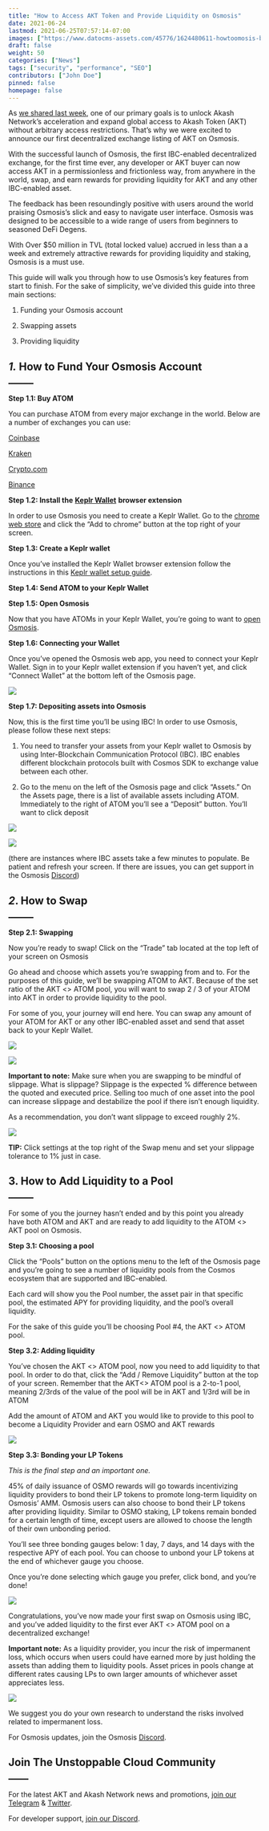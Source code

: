 ```yaml
---
title: "How to Access AKT Token and Provide Liquidity on Osmosis"
date: 2021-06-24
lastmod: 2021-06-25T07:57:14-07:00
images: ["https://www.datocms-assets.com/45776/1624480611-howtoomosis-blogbanner.png"]
draft: false
weight: 50
categories: ["News"]
tags: ["security", "performance", "SEO"]
contributors: ["John Doe"]
pinned: false
homepage: false
---
```

As [we shared last week](https://akash.network/blog/akt-token-launches-on-osmosis-the-first-decentralized-exchange-for-cosmos), one of our primary goals is to unlock Akash Network’s acceleration and expand global access to Akash Token (AKT) without arbitrary access restrictions. That’s why we were excited to announce our first decentralized exchange listing of AKT on Osmosis.

With the successful launch of Osmosis, the first IBC-enabled decentralized exchange, for the first time ever, any developer or AKT buyer can now access AKT in a permissionless and frictionless way, from anywhere in the world, swap, and earn rewards for providing liquidity for AKT and any other IBC-enabled asset.

The feedback has been resoundingly positive with users around the world praising Osmosis’s slick and easy to navigate user interface. Osmosis was designed to be accessible to a wide range of users from beginners to seasoned DeFi Degens. 

With Over $50 million in TVL (total locked value) accrued in less than a a week and extremely attractive rewards for providing liquidity and staking, Osmosis is a must use.

This guide will walk you through how to use Osmosis’s key features from start to finish. For the sake of simplicity, we’ve divided this guide into three main sections:

1.  Funding your Osmosis account
    
2.  Swapping assets
    
3.  Providing liquidity 
    

_**1\.**_ **How to Fund Your Osmosis Account**  
\_\_\_\_\_
-----------------------------------------------------------

**Step 1.1: Buy ATOM** 

You can purchase ATOM from every major exchange in the world. Below are a number of exchanges you can use: 

[Coinbase](https://pro.coinbase.com/trade/ATOM-USD) 

[Kraken](https://trade.kraken.com/markets/kraken/atom/usd)

[Crypto.com](https://crypto.com/exchange/trade/ATOM_USDT)

[Binance](https://www.binance.com/en/trade/ATOM_USDT)

**Step 1.2: Install the** [**Keplr Wallet**](https://keplr.xyz/) **browser extension**

In order to use Osmosis you need to create a Keplr Wallet. Go to the [chrome web store](https://chrome.google.com/webstore/detail/keplr/dmkamcknogkgcdfhhbddcghachkejeap?hl=en) and click the “Add to chrome” button at the top right of your screen.

**Step 1.3: Create a Keplr wallet**

Once you’ve installed the Keplr Wallet browser extension follow the instructions in this [Keplr wallet setup guide](https://medium.com/chainapsis/how-to-use-keplr-wallet-40afc80907f6). 

**Step 1.4: Send ATOM to your Keplr Wallet**

**Step 1.5: Open Osmosis**

Now that you have ATOMs in your Keplr Wallet, you’re going to want to [open Osmosis](https://app.osmosis.zone/). 

**Step 1.6: Connecting your Wallet**

Once you’ve opened the Osmosis web app, you need to connect your Keplr Wallet. Sign in to your Keplr wallet extension if you haven’t yet, and click “Connect Wallet” at the bottom left of the Osmosis page.  

![](https://www.datocms-assets.com/45776/1624502963-screen-shot-2021-06-23-at-7-09-32-pm.png)

**Step 1.7: Depositing assets into Osmosis**

Now, this is the first time you’ll be using IBC! In order to use Osmosis, please follow these next steps:

1.  You need to transfer your assets from your Keplr wallet to Osmosis by using Inter-Blockchain Communication Protocol (IBC). IBC enables different blockchain protocols built with Cosmos SDK to exchange value between each other. 
    
2.  Go to the menu on the left of the Osmosis page and click “Assets.” On the Assets page, there is a list of available assets including ATOM. Immediately to the right of ATOM you’ll see a “Deposit” button. You’ll want to click deposit 
    

![](https://www.datocms-assets.com/45776/1624503086-screen-shot-2021-06-23-at-7-26-14-pm.png)

![](https://www.datocms-assets.com/45776/1624503176-deposit.png)

(there are instances where IBC assets take a few minutes to populate. Be patient and refresh your screen. If there are issues, you can get support in the Osmosis [Discord](https://discord.gg/qwC4yfCw))

_2_. How to Swap  
**\_\_\_\_\_**
---------------------------------

**Step 2.1: Swapping**

Now you’re ready to swap! Click on the “Trade” tab located at the top left of your screen on Osmosis 

Go ahead and choose which assets you’re swapping from and to. For the purposes of this guide, we’ll be swapping ATOM to AKT. Because of the set ratio of the AKT <> ATOM pool, you will want to swap 2 / 3 of your ATOM into AKT in order to provide liquidity to the pool. 

For some of you, your journey will end here. You can swap any amount of your ATOM for AKT or any other IBC-enabled asset and send that asset back to your Keplr Wallet. 

![](https://www.datocms-assets.com/45776/1624503442-screen-shot-2021-06-23-at-2-35-36-pm.png)

![](https://www.datocms-assets.com/45776/1624503561-screen-shot-2021-06-23-at-2-35-36-pm.png)

**Important to note:** Make sure when you are swapping to be mindful of slippage. What is slippage? Slippage is the expected % difference between the quoted and executed price. Selling too much of one asset into the pool can increase slippage and destabilize the pool if there isn’t enough liquidity.  
  
As a recommendation, you don’t want slippage to exceed roughly 2%. 

![](https://www.datocms-assets.com/45776/1624503542-screen-shot-2021-06-23-at-2-45-33-pm.png)

**TIP:** Click settings at the top right of the Swap menu and set your slippage tolerance to 1% just in case.

3\. How to Add Liquidity to a Pool  
**\_\_\_\_\_**
---------------------------------------------------

For some of you the journey hasn’t ended and by this point you already have both ATOM and AKT and are ready to add liquidity to the ATOM <> AKT pool on Osmosis. 

**Step 3.1: Choosing a pool**

Click the “Pools” button on the options menu to the left of the Osmosis page and you’re going to see a number of liquidity pools from the Cosmos ecosystem that are supported and IBC-enabled.

Each card will show you the Pool number, the asset pair in that specific pool, the estimated APY for providing liquidity, and the pool’s overall liquidity.

For the sake of this guide you’ll be choosing Pool #4, the AKT <> ATOM pool. 

**Step 3.2: Adding liquidity**

You’ve chosen the AKT <> ATOM pool, now you need to add liquidity to that pool. In order to do that, click the “Add / Remove Liquidity” button at the top of your screen. Remember that the AKT<> ATOM pool is a 2-to-1 pool, meaning 2/3rds of the value of the pool will be in AKT and 1/3rd will be in ATOM

Add the amount of ATOM and AKT you would like to provide to this pool to become a Liquidity Provider and earn OSMO and AKT rewards

![](https://www.datocms-assets.com/45776/1624503715-screen-shot-2021-06-23-at-3-22-01-pm.png)

**Step 3.3: Bonding your LP Tokens**

_This is the final step and an important one._ 

45% of daily issuance of OSMO rewards will go towards incentivizing liquidity providers to bond their LP tokens to promote long-term liquidity on Osmosis’ AMM. Osmosis users can also choose to bond their LP tokens after providing liquidity. Similar to OSMO staking, LP tokens remain bonded for a certain length of time, except users are allowed to choose the length of their own unbonding period. 

You’ll see three bonding gauges below: 1 day, 7 days, and 14 days with the respective APY of each pool. You can choose to unbond your LP tokens at the end of whichever gauge you choose. 

Once you’re done selecting which gauge you prefer, click bond, and you’re done!

![](https://www.datocms-assets.com/45776/1624503773-screen-shot-2021-06-23-at-3-44-39-pm.png)

Congratulations, you’ve now made your first swap on Osmosis using IBC, and you’ve added liquidity to the first ever AKT <> ATOM pool on a decentralized exchange!

**Important note:** As a liquidity provider, you incur the risk of impermanent loss, which occurs when users could have earned more by just holding the assets than adding them to liquidity pools. Asset prices in pools change at different rates causing LPs to own larger amounts of whichever asset appreciates less. 

![](https://www.datocms-assets.com/45776/1624503826-osmosis-image.png)

We suggest you do your own research to understand the risks involved related to impermanent loss.  

For Osmosis updates, join the Osmosis [Discord](https://discord.gg/qwC4yfCw). 

**Join The Unstoppable Cloud Community**  
**\_\_\_\_**
-------------------------------------------------------

For the latest AKT and Akash Network news and promotions, [join our Telegram](https://t.me/AkashNW) & [Twitter](https://twitter.com/akashnet_).

For developer support, [join our Discord](https://discord.com/invite/DxftX67).